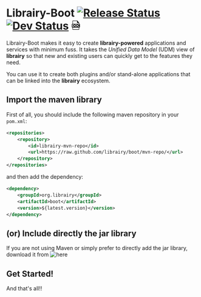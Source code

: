 # Librairy-Boot  [![Release Status](https://travis-ci.org/librairy/boot.svg?branch=master)](https://travis-ci.org/librairy/boot) [![Dev Status](https://travis-ci.org/librairy/boot.svg?branch=develop)](https://travis-ci.org/librairy/boot) [![Doc](https://raw.githubusercontent.com/librairy/resources/master/figures/interface.png)](https://rawgit.com/librairy/boot/doc/report/index.html)


Librairy-Boot makes it easy to create **librairy-powered** applications and services with minimum fuss. It takes the *Unified Data Model* (UDM) view of **librairy** so that new and existing users can quickly get to the features they need.

You can use it to create both plugins and/or stand-alone applications that can be linked into the **librairy** ecosystem.

## Import the maven library

First of all, you should include the following maven repository in your `pom.xml`:

```xml
<repositories>
    <repository>
        <id>librairy-mvn-repo</id>
        <url>https://raw.github.com/librairy/boot/mvn-repo/</url>
    </repository>
</repositories>
```

and then add the dependency:

```xml
<dependency>
    <groupId>org.librairy</groupId>
    <artifactId>boot</artifactId>
    <version>${latest.version}</version>
</dependency>
```

## (or) Include directly the jar library

If you are not using Maven or simply prefer to directly add the jar library, download it from ![here](https://github.com/librairy/boot/tree/mvn-repo/org/librairy/boot)

## Get Started!

And that's all!!

